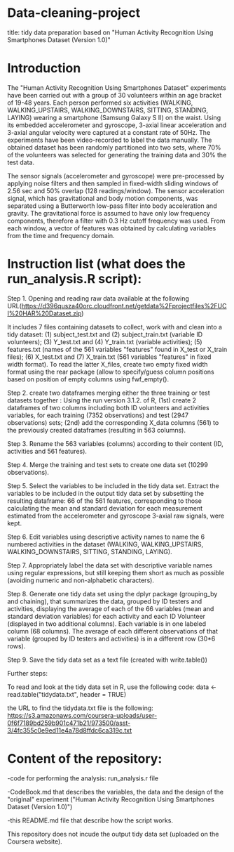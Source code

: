 # Data-cleaning-project

title: tidy data preparation based on "Human Activity Recognition Using Smartphones Dataset (Version 1.0)"

Introduction
=============
The "Human Activity Recognition Using Smartphones Dataset" experiments have been carried out with a group of 30 volunteers within an age bracket of 19-48 years. Each person performed six activities (WALKING, WALKING_UPSTAIRS, WALKING_DOWNSTAIRS, SITTING, STANDING, LAYING) wearing a smartphone (Samsung Galaxy S II) on the waist. Using its embedded accelerometer and gyroscope, 3-axial linear acceleration and 3-axial angular velocity were captured at a constant rate of 50Hz. The experiments have been video-recorded to label the data manually. The obtained dataset has been randomly partitioned into two sets, where 70% of the volunteers was selected for generating the training data and 30% the test data. 

The sensor signals (accelerometer and gyroscope) were pre-processed by applying noise filters and then sampled in fixed-width sliding windows of 2.56 sec and 50% overlap (128 readings/window). The sensor acceleration signal, which has gravitational and body motion components, was separated using a Butterworth low-pass filter into body acceleration and gravity. The gravitational force is assumed to have only low frequency components, therefore a filter with 0.3 Hz cutoff frequency was used. From each window, a vector of features was obtained by calculating variables from the time and frequency domain.

Instruction list (what does the run_analysis.R script):
======================================================
Step 1. Opening and reading raw data
available at the following URL(https://d396qusza40orc.cloudfront.net/getdata%2Fprojectfiles%2FUCI%20HAR%20Dataset.zip) 

It includes 7 files containing datasets to collect, work with and clean into a tidy dataset:
(1) subject_test.txt and (2) subject_train.txt (variable ID volunteers); 
(3) Y_test.txt and (4) Y_train.txt (variable activities); 
(5) features.txt (names of the 561 variables "features" found in X_test or X_train files); 
(6) X_test.txt and (7) X_train.txt (561 variables "features" in fixed width format). 
To read the latter X_files, create two empty fixed width format using the rear package (allow to specify/guess column positions based on position of empty columns using fwf_empty().

Step 2. create two dataframes merging either the three training or test datasets together :
Using the run version 3.1.2. of R,
(1st) create 2 dataframes of two columns including both ID volunteers and activities variables, for each training (7352 observations) and test (2947 observations) sets; (2nd) add the corresponding X_data columns (561) to the previously created dataframes (resulting in 563 columns).

Step 3. Rename the 563 variables (columns) according to their content (ID, activities and 561 features).

Step 4. Merge the training and test sets to create one data set (10299 observations).

Step 5. Select the variables to be included in the tidy data set. 
Extract the variables to be included in the output tidy data set by subsetting the resulting dataframe: 66 of the 561 features, corresponding to those calculating the mean and standard deviation for each measurement estimated from the accelerometer and gyroscope 3-axial raw signals, were kept.

Step 6. Edit variables using descriptive activity names to name the 6 numbered activities in the dataset (WALKING, WALKING_UPSTAIRS, WALKING_DOWNSTAIRS, SITTING, STANDING, LAYING). 

Step 7. Appropriately label the data set with descriptive variable names using regular expressions, but still keeping them short as much as possible (avoiding numeric and non-alphabetic characters).

Step 8. Generate one tidy data set using the dplyr package (grouping_by and chaining), that summarizes the data, grouped by ID testers and activities, displaying the average of each of the 66 variables (mean and standard deviation variables) for each activity and each ID Volunteer (displayed in two additional columns). Each variable is in one labeled column (68 columns). The average of each different observations of that variable (grouped by ID testers and activities) is in a different row (30*6 rows).

Step 9. Save the tidy data set as a text file (created with write.table())

Further steps: 

To read and look at the tidy data set in R, use the following code:
data <- read.table("tidydata.txt", header = TRUE)

the URL to find the tidydata.txt file is the following: 
https://s3.amazonaws.com/coursera-uploads/user-0f6f7189bd259b901c471b21/973500/asst-3/4fc355c0e9ed11e4a78d8ffdc6ca319c.txt

Content of the repository:
============================
-code for performing the analysis: run_analysis.r file

-CodeBook.md that describes the variables, the data and the design of the "original" experiment ("Human Activity Recognition Using Smartphones Dataset (Version 1.0)")

-this README.md file that describe how the script works.

This repository does not incude the output tidy data set (uploaded on the Coursera website).
